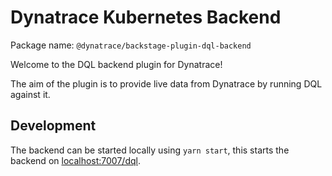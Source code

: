# Dynatrace Kubernetes Backend

Package name: `@dynatrace/backstage-plugin-dql-backend`

Welcome to the DQL backend plugin for Dynatrace!

The aim of the plugin is to provide live data from Dynatrace by running DQL
against it.

## Development

The backend can be started locally using `yarn start`, this starts the backend
on [localhost:7007/dql](http://localhost:7007/dql).
